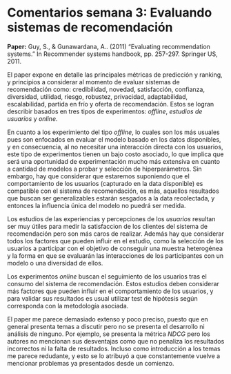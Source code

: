 # Comentarios semana 3: Evaluando sistemas de recomendación

**Paper:** Guy, S., & Gunawardana, A.. (2011) “Evaluating recommendation systems.” In Recommender systems handbook, pp. 257-297. Springer US, 2011.

El paper expone en detalle las principales métricas de predicción y ranking, y principios a considerar al momento de evaluar sistemas de recomendación como: credibilidad, novedad, satisfacción, confianza, diversidad, utilidad, riesgo, robustez, privacidad, adaptabilidad, escalabilidad, partida en frío y oferta de recomendación. Estos se logran describir basados en tres tipos de experimentos: *offline*, *estudios de usuarios* y *online*. 

En cuanto a los experimiento del tipo *offline*, lo cuales son los más usuales pues son enfocados en evaluar el modelo basado en los datos disponibles, y en consecuencia, al no necesitar una interacción directa con los usuarios, este tipo de experimentos tienen un bajo costo asociado, lo que implica que será una oportunidad de experimentación mucho más extensiva en cuanto a cantidad de modelos a probar y selección de hiperparámetros. Sin embargo, hay que considerar que estaremos suponiendo que el comportamiento de los usuarios (capturado en la data disponible) es compatible con el sistema de recomendación, es más, aquellos resultados que buscan ser generalizables estarán sesgados a la data recolectada, y entonces la influencia única del modelo no puedrá ser medida. 

Los estudios de las experiencias y percepciones de los *usuarios* resultan ser muy útiles para medir la satisfaccion de los clientes del sistema de recomendación pero son más caros de realizar. Además hay que considerar todos los factores que pueden influir en el estudio, como la selección de los usuarios a participar con el objetivo de conseguir una muestra heterogénea y la forma en que se evaluarán las interacciones de los participantes con un modelo o una diversidad de ellos. 

Los experimentos *online* buscan el seguimiento de los usuarios tras el consumo del sistema de recomendación. Estos estudios deben considerar más factores que pueden influir en el comportamiento de los usuarios, y para validar sus resultados es usual utilizar test de hipótesis según corresponda con la metodología asociada. 

El paper me parece demasiado extenso y poco preciso, puesto que en general presenta temas a discutir pero no se presenta el desarrollo ni análisis de ninguno. Por ejemplo, se presenta la métrica *NDCG* pero los autores no mencionan sus desventajas como que no penaliza los resultados incorrectos ni la falta de resultados. Incluso como introducción a los temas me parece redudante, y esto se lo atribuyó a que constantemente vuelve a mencionar problemas ya presentados desde un comienzo. 
